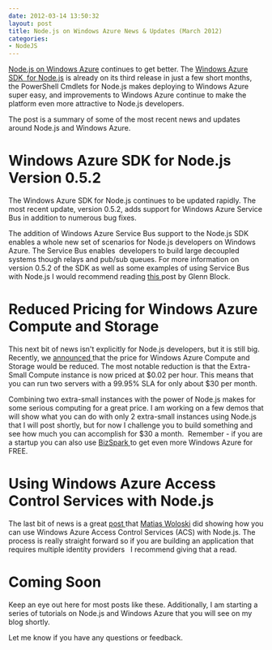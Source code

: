 ```yaml
---
date: 2012-03-14 13:50:32
layout: post
title: Node.js on Windows Azure News & Updates (March 2012)
categories: 
- NodeJS
---
```


[Node.js on Windows Azure](https://www.windowsazure.com/en-us/develop/nodejs/) continues to get better. The [Windows Azure SDK  for Node.js](https://github.com/WindowsAzure/azure-sdk-for-node) is already on its third release in just a few short months, the PowerShell Cmdlets for Node.js makes deploying to Windows Azure super easy, and improvements to Windows Azure continue to make the platform even more attractive to Node.js developers.

The post is a summary of some of the most recent news and updates around Node.js and Windows Azure.


# Windows Azure SDK for Node.js Version 0.5.2


The Windows Azure SDK for Node.js continues to be updated rapidly. The most recent update, version 0.5.2, adds support for Windows Azure Service Bus in addition to numerous bug fixes.

The addition of Windows Azure Service Bus support to the Node.js SDK enables a whole new set of scenarios for Node.js developers on Windows Azure. The Service Bus enables  developers to build large decoupled systems though relays and pub/sub queues. For more information on version 0.5.2 of the SDK as well as some examples of using Service Bus with Node.js I would recommend reading [this ](http://codebetter.com/glennblock/2012/02/14/servicebus-support-in-azure-npm-0-5-2/)post by Glenn Block.


# Reduced Pricing for Windows Azure Compute and Storage


This next bit of news isn't explicitly for Node.js developers, but it is still big. Recently, we [announced ](http://blogs.msdn.com/b/windowsazure/archive/2012/03/08/announcing-reduced-pricing-on-windows-azure-storage-and-compute.aspx)that the price for Windows Azure Compute and Storage would be reduced. The most notable reduction is that the Extra-Small Compute instance is now priced at $0.02 per hour. This means that you can run two servers with a 99.95% SLA for only about $30 per month.

Combining two extra-small instances with the power of Node.js makes for some serious computing for a great price. I am working on a few demos that will show what you can do with only 2 extra-small instances using Node.js that I will post shortly, but for now I challenge you to build something and see how much you can accomplish for $30 a month.  Remember - if you are a startup you can also use [BizSpark ](http://www.microsoft.com/bizspark)to get even more Windows Azure for FREE.


# Using Windows Azure Access Control Services with Node.js


The last bit of news is a great [post ](http://nodeblog.cloudapp.net/using-windows-azure-access-control-service-acs-from-a-node-app)that [Matias Woloski](https://twitter.com/#!/woloski) did showing how you can use Windows Azure Access Control Services (ACS) with Node.js. The process is really straight forward so if you are building an application that requires multiple identity providers   I recommend giving that a read.


# Coming Soon


Keep an eye out here for most posts like these. Additionally, I am starting a series of tutorials on Node.js and Windows Azure that you will see on my blog shortly.

Let me know if you have any questions or feedback.
